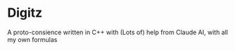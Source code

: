 # Digitz
A proto-consience written in C++ with (Lots of) help from Claude AI, with all my own formulas
